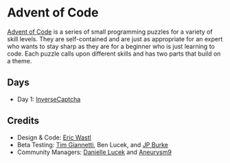 # Advent of Code

[Advent of Code](https://adventofcode.com/) is a series of small programming puzzles for a variety of skill levels. They are self-contained and are just as appropriate for an expert who wants to stay sharp as they are for a beginner who is just learning to code. Each puzzle calls upon different skills and has two parts that build on a theme.

## Days

* Day 1: [InverseCaptcha](./InverseCaptcha)

## Credits

* Design & Code: [Eric Wastl](https://twitter.com/ericwastl)
* Beta Testing: [Tim Giannetti](https://twitter.com/Sr_Giannetti), Ben Lucek, and [JP Burke](https://twitter.com/yatpay)
* Community Managers: [Danielle Lucek](https://www.reddit.com/user/daggerdragon) and [Aneurysm9](https://twitter.com/Aneurysm9)
